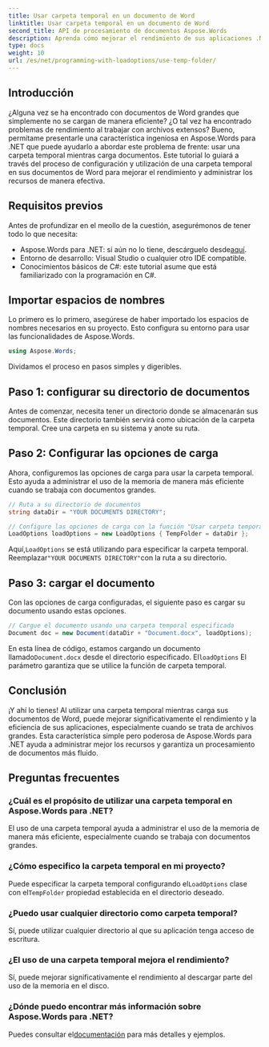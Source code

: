 ```yaml
---
title: Usar carpeta temporal en un documento de Word
linktitle: Usar carpeta temporal en un documento de Word
second_title: API de procesamiento de documentos Aspose.Words
description: Aprenda cómo mejorar el rendimiento de sus aplicaciones .NET utilizando una carpeta temporal mientras carga documentos de Word con Aspose.Words.
type: docs
weight: 10
url: /es/net/programming-with-loadoptions/use-temp-folder/
---
```

## Introducción

¿Alguna vez se ha encontrado con documentos de Word grandes que simplemente no se cargan de manera eficiente? ¿O tal vez ha encontrado problemas de rendimiento al trabajar con archivos extensos? Bueno, permítame presentarle una característica ingeniosa en Aspose.Words para .NET que puede ayudarlo a abordar este problema de frente: usar una carpeta temporal mientras carga documentos. Este tutorial lo guiará a través del proceso de configuración y utilización de una carpeta temporal en sus documentos de Word para mejorar el rendimiento y administrar los recursos de manera efectiva.

## Requisitos previos

Antes de profundizar en el meollo de la cuestión, asegurémonos de tener todo lo que necesita:

-  Aspose.Words para .NET: si aún no lo tiene, descárguelo desde[aquí](https://releases.aspose.com/words/net/).
- Entorno de desarrollo: Visual Studio o cualquier otro IDE compatible.
- Conocimientos básicos de C#: este tutorial asume que está familiarizado con la programación en C#.

## Importar espacios de nombres

Lo primero es lo primero, asegúrese de haber importado los espacios de nombres necesarios en su proyecto. Esto configura su entorno para usar las funcionalidades de Aspose.Words.

```csharp
using Aspose.Words;
```

Dividamos el proceso en pasos simples y digeribles.

## Paso 1: configurar su directorio de documentos

Antes de comenzar, necesita tener un directorio donde se almacenarán sus documentos. Este directorio también servirá como ubicación de la carpeta temporal. Cree una carpeta en su sistema y anote su ruta.

## Paso 2: Configurar las opciones de carga

Ahora, configuremos las opciones de carga para usar la carpeta temporal. Esto ayuda a administrar el uso de la memoria de manera más eficiente cuando se trabaja con documentos grandes.

```csharp
// Ruta a su directorio de documentos
string dataDir = "YOUR DOCUMENTS DIRECTORY";

// Configure las opciones de carga con la función "Usar carpeta temporal"
LoadOptions loadOptions = new LoadOptions { TempFolder = dataDir };
```

 Aquí,`LoadOptions` se está utilizando para especificar la carpeta temporal. Reemplazar`"YOUR DOCUMENTS DIRECTORY"`con la ruta a su directorio.

## Paso 3: cargar el documento

Con las opciones de carga configuradas, el siguiente paso es cargar su documento usando estas opciones.

```csharp
// Cargue el documento usando una carpeta temporal especificada
Document doc = new Document(dataDir + "Document.docx", loadOptions);
```

 En esta línea de código, estamos cargando un documento llamado`Document.docx` desde el directorio especificado. El`loadOptions` El parámetro garantiza que se utilice la función de carpeta temporal.

## Conclusión

¡Y ahí lo tienes! Al utilizar una carpeta temporal mientras carga sus documentos de Word, puede mejorar significativamente el rendimiento y la eficiencia de sus aplicaciones, especialmente cuando se trata de archivos grandes. Esta característica simple pero poderosa de Aspose.Words para .NET ayuda a administrar mejor los recursos y garantiza un procesamiento de documentos más fluido.

## Preguntas frecuentes

### ¿Cuál es el propósito de utilizar una carpeta temporal en Aspose.Words para .NET?
El uso de una carpeta temporal ayuda a administrar el uso de la memoria de manera más eficiente, especialmente cuando se trabaja con documentos grandes.

### ¿Cómo especifico la carpeta temporal en mi proyecto?
Puede especificar la carpeta temporal configurando el`LoadOptions` clase con el`TempFolder` propiedad establecida en el directorio deseado.

### ¿Puedo usar cualquier directorio como carpeta temporal?
Sí, puede utilizar cualquier directorio al que su aplicación tenga acceso de escritura.

### ¿El uso de una carpeta temporal mejora el rendimiento?
Sí, puede mejorar significativamente el rendimiento al descargar parte del uso de la memoria en el disco.

### ¿Dónde puedo encontrar más información sobre Aspose.Words para .NET?
 Puedes consultar el[documentación](https://reference.aspose.com/words/net/) para más detalles y ejemplos.
